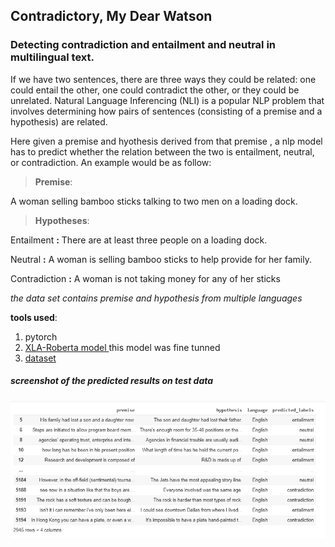 ## Contradictory, My Dear Watson

### Detecting contradiction and entailment and neutral in multilingual text.
 If we have two sentences, there are three ways they could be related: one could entail the other, one could contradict the other, or they could be unrelated. Natural Language Inferencing (NLI) is a popular NLP problem that involves determining how pairs of sentences (consisting of a premise and a hypothesis) are related.

  

 Here given a premise and hyothesis derived from that premise , a nlp model has to predict whether the relation between the two is entailment, neutral, or contradiction. An example would be as follow:

  
  
  

>**Premise**:

A woman selling bamboo sticks talking to two men on a loading dock.<br>

> **Hypotheses**:

Entailment **:** There are at least three people on a loading dock.<br>

Neutral **:** A woman is selling bamboo sticks to help provide for her family.

Contradiction **:** A woman is not taking money for any of her sticks  

 _the data set contains premise and hypothesis from multiple languages_

**tools used**:
1. pytorch
2.  [XLA-Roberta model ](https://huggingface.co/transformers/model_doc/xlmroberta.html) this model was fine tunned
3. [dataset ]([https://www.kaggle.com/c/contradictory-my-dear-watson/overview](https://www.kaggle.com/c/contradictory-my-dear-watson/overview))
##### screenshot of the predicted results on test data
![test](https://github.com/biki321/contradictory_my_dear_watson_kaggle/blob/master/watson_result.png)
